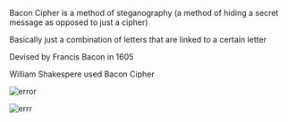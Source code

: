 Bacon Cipher is a method of steganography (a method of hiding a secret message as opposed to just a cipher)

Basically just a combination of letters that are linked to a certain letter

Devised by Francis Bacon in 1605

William Shakespere used Bacon Cipher

![error](https://encrypted-tbn0.gstatic.com/images?q=tbn:ANd9GcRBgexdvzzKgvvGH6DcjM0hehnSKByl7xiwI6t25RjtGuamww9Ow8XIOcW-Qcbxq3FQ-Hc:https://www.wondersandmarvels.com/wp-content/uploads/2012/12/Bacon-1.png&usqp=CAU)

![errr](https://encrypted-tbn0.gstatic.com/images?q=tbn:ANd9GcQgO5NJcydb7uCbpZnMxAumz58f1fuCDHfYy0oJjji5FfotrBM4Y15r_GVnt_TYf8IrcfM:https://i.ytimg.com/vi/T6lg0qC27I4/maxresdefault.jpg&usqp=CAU)

